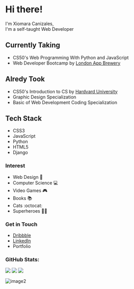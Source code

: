 # Hi there! 
I'm Xiomara Canizales,<br>I'm a self-taught Web Developer

## Currently Taking
- CS50's Web Programming With Python and JavaScript
- Web Developer Bootcamp by [London App Brewery](https://www.udemy.com/course/the-complete-web-development-bootcamp/)

## Alredy Took
- CS50's Introduction to CS by [Hardvard University](https://cs50.harvard.edu/x/2022/)
- Graphic Design Specialization
- Basic of Web Development Coding Specialization

## Tech Stack
- CSS3
- JavaScript
- Python 
- HTML5 
- Django

### Interest
- Web Design 🎨
- Computer Science 💻
- Video Games 🎮
- Books 📚
- Cats :octocat:
- Superheroes 🦸‍♀️
 
### Get in Touch
- [Dribbble](https://dribbble.com/XiomaraCanizales)
- [LinkedIn](https://linkedin.com/in/https://www.linkedin.com/in/xiomara-canizales/) 
- Portfolio


### GitHub Stats:
![](https://github-readme-stats.vercel.app/api?username=XiomaraCanizales&theme=dracula&hide_border=false&include_all_commits=false&count_private=false)
![](https://github-readme-streak-stats.herokuapp.com/?user=XiomaraCanizales&theme=dracula&hide_border=false)
![](https://github-readme-stats.vercel.app/api/top-langs/?username=XiomaraCanizales&theme=dracula&hide_border=false&include_all_commits=false&count_private=false&layout=compact)

![image2](img/2)
